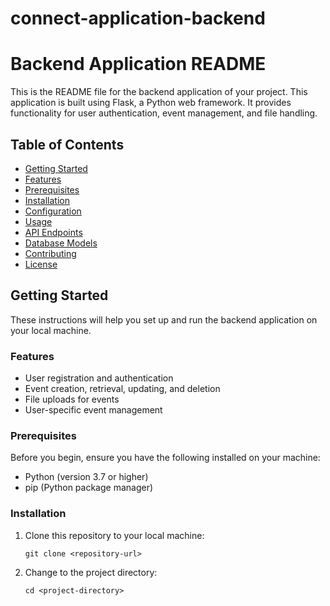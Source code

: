 # connect-application-backend

# Backend Application README

This is the README file for the backend application of your project. This application is built using Flask, a Python web framework. It provides functionality for user authentication, event management, and file handling.

## Table of Contents
- [Getting Started](#getting-started)
- [Features](#features)
- [Prerequisites](#prerequisites)
- [Installation](#installation)
- [Configuration](#configuration)
- [Usage](#usage)
- [API Endpoints](#api-endpoints)
- [Database Models](#database-models)
- [Contributing](#contributing)
- [License](#license)

## Getting Started

These instructions will help you set up and run the backend application on your local machine.

### Features

- User registration and authentication
- Event creation, retrieval, updating, and deletion
- File uploads for events
- User-specific event management

### Prerequisites

Before you begin, ensure you have the following installed on your machine:

- Python (version 3.7 or higher)
- pip (Python package manager)

### Installation

1. Clone this repository to your local machine:

   ```shell
   git clone <repository-url>

2. Change to the project directory:
   ```shell
   cd <project-directory>


